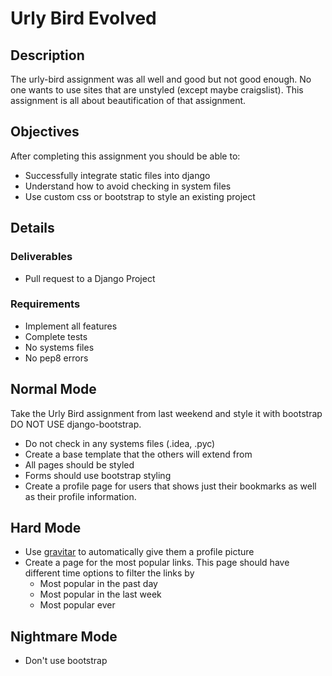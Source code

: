 # Urly Bird Evolved

## Description

The urly-bird assignment was all well and good but not good enough.  No one wants
to use sites that are unstyled (except maybe craigslist).  This assignment is
all about beautification of that assignment.

## Objectives

After completing this assignment you should be able to:
* Successfully integrate static files into django
* Understand how to avoid checking in system files
* Use custom css or bootstrap to style an existing project

## Details

### Deliverables
* Pull request to a Django Project

### Requirements
* Implement all features
* Complete tests
* No systems files
* No pep8 errors

## Normal Mode
Take the Urly Bird assignment from last weekend and style it with bootstrap
DO NOT USE django-bootstrap.

* Do not check in any systems files (.idea, .pyc)
* Create a base template that the others will extend from
* All pages should be styled
* Forms should use bootstrap styling
* Create a profile page for users that shows just their bookmarks as well as
their profile information.

## Hard Mode
* Use [gravitar](https://en.gravatar.com) to automatically give them a profile picture
* Create a page for the most popular links. This page should have different time
options to filter the links by
  * Most popular in the past day
  * Most popular in the last week
  * Most popular ever

## Nightmare Mode
* Don't use bootstrap

